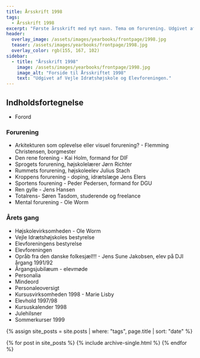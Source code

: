 ```yaml
---
title: Årsskrift 1998
tags:
  - Årsskrift 1998
excerpt: "Første årsskrift med nyt navn. Tema om forurening. Udgivet af Elevforeningen og Vejle Idrætshøjskole."
header:
  overlay_image: /assets/images/yearbooks/frontpage/1998.jpg
  teaser: /assets/images/yearbooks/frontpage/1998.jpg
  overlay_color: rgb(155, 167, 102)
sidebar:
  - title: "Årsskrift 1998"
    image: /assets/images/yearbooks/frontpage/1998.jpg
    image_alt: "Forside til Årsskriftet 1998"
    text: "Udgivet af Vejle Idrætshøjskole og Elevforeningen."
---
```


## Indholdsfortegnelse

- Forord

### Forurening

- Arkitekturen som oplevelse eller visuel forurening? - Flemming Christensen, borgmester
- Den rene forening - Kai Holm, formand for DIF
- Sprogets forurening, højskolelærer Jørn Richter
- Rummets forurening, højskoleelev Julius Stach
- Kroppens forurening - doping, idrætslæge Jens Elers
- Sportens fourening - Peder Pedersen, formand for DGU
- Ren gylle - Jens Hansen
- Totalrens- Søren Tasdom, studerende og freelance
- Mental forurening - Ole Worm

### Årets gang

- Højskolevirksomheden - Ole Worm
- Vejle Idrætshøjskoles bestyrelse
- Elevforeningens bestyrelse
- Elevforeningen
- Opråb fra den danske folkesjæl!!! - Jens Sune Jakobsen, elev på DJI årgang 1991/92
- Årgangsjubilæum - elevmøde
- Personalia
- Mindeord
- Personaleoversigt
- Kursusvirksomheden 1998 - Marie Lisby
- Elevhold 1997/98
- Kursuskalender 1998
- Julehilsner
- Sommerkurser 1999

{% assign site_posts = site.posts | where: "tags", page.title | sort: "date" %}

<div class="grid__wrapper">
  {% for post in site_posts %}
    {% include archive-single.html %}
  {% endfor %}
</div>
